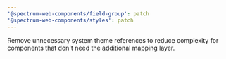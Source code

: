 ```yaml
---
'@spectrum-web-components/field-group': patch
'@spectrum-web-components/styles': patch
---
```


Remove unnecessary system theme references to reduce complexity for components that don't need the additional mapping layer.
